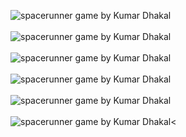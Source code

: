 <img src="https://i.postimg.cc/hvBk1ZT0/Screenshot-from-2020-07-26-11-29-47.png" alt="spacerunner game by Kumar Dhakal"/><br/><br/>
<img src="https://i.postimg.cc/Zq9zbdJ6/Screenshot-from-2020-07-26-11-29-54.png" alt="spacerunner game by Kumar Dhakal"/><br/><br/>
<img src="https://i.postimg.cc/pTzN8MhT/Screenshot-from-2020-07-26-11-30-00.png" alt="spacerunner game by Kumar Dhakal"/><br/><br/>
<img src="https://i.postimg.cc/25PRVS5M/Screenshot-from-2020-07-26-11-30-17.png" alt="spacerunner game by Kumar Dhakal"/><br/><br/>
<img src="https://i.postimg.cc/fRqhQKQw/Screenshot-from-2020-07-29-10-49-10.png" alt="spacerunner game by Kumar Dhakal"/><br/><br/>
<img src="https://i.postimg.cc/9QQjkkS8/Screenshot-from-2020-07-29-11-57-48.png" alt="spacerunner game by Kumar Dhakal"/><<br/><br/>

